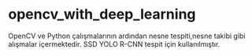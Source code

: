 # opencv_with_deep_learning

OpenCV  ve Python çalışmalarının ardından nesne tespiti,nesne takibi gibi alışmalar içermektedir. SSD YOLO R-CNN  tespit için kullanılmıştır.
